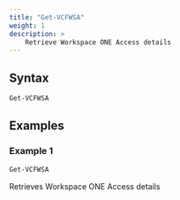```yaml
---
title: "Get-VCFWSA"
weight: 1
description: >
    Retrieve Workspace ONE Access details
---
```


## Syntax
``` powershell
Get-VCFWSA
```

## Examples
### Example 1
``` powershell
Get-VCFWSA
```
Retrieves Workspace ONE Access details